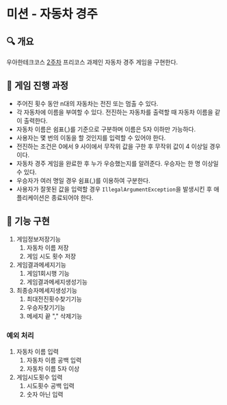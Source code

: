 # 미션 - 자동차 경주

## 🔍 개요

우아한테크코스 [2주차](https://github.com/woowacourse-precourse/java-racingcar-6) 프리코스 과제인 자동차 경주 게임을 구현한다.

## 📮 게임 진행 과정

- 주어진 횟수 동안 n대의 자동차는 전진 또는 멈출 수 있다.
- 각 자동차에 이름을 부여할 수 있다. 전진하는 자동차를 출력할 때 자동차 이름을 같이 출력한다.
- 자동차 이름은 쉼표(,)를 기준으로 구분하며 이름은 5자 이하만 가능하다.
- 사용자는 몇 번의 이동을 할 것인지를 입력할 수 있어야 한다.
- 전진하는 조건은 0에서 9 사이에서 무작위 값을 구한 후 무작위 값이 4 이상일 경우이다.
- 자동차 경주 게임을 완료한 후 누가 우승했는지를 알려준다. 우승자는 한 명 이상일 수 있다.
- 우승자가 여러 명일 경우 쉼표(,)를 이용하여 구분한다.
- 사용자가 잘못된 값을 입력할 경우 `IllegalArgumentException`을 발생시킨 후 애플리케이션은 종료되어야 한다.


## 🚨 기능 구현
1. 게임정보저장기능
   1. 자동차 이름 저장
   2. 게임 시도 횟수 저장
2. 게임결과메세지기능
   1. 게임1회시행 기능
   2. 게임결과메세지생성기능
3. 최종승자메세지생성기능
   1. 최대전진횟수찾기기능
   2. 우승자찾기기능
   3. 메세지 끝 "," 삭제기능 


### 예외 처리
1. 자동차 이름 입력
   1. 자동차 이름 공백 입력
   2. 자동차 이름 5자 이상
2. 게임시도횟수 입력
   1. 시도횟수 공백 입력
   2. 숫자 아닌 입력 




